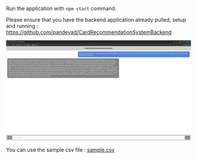 Run the application with `npm start` command.

Please ensure that you have the backend application already pulled, setup and running : https://github.com/pandeyad/CardRecommendationSystemBackend


![CreditCardRecommendationSystemUI.png](CreditCardRecommendationSystemUI.png)



You can use the sample csv file : [sample.csv](sample.csv)